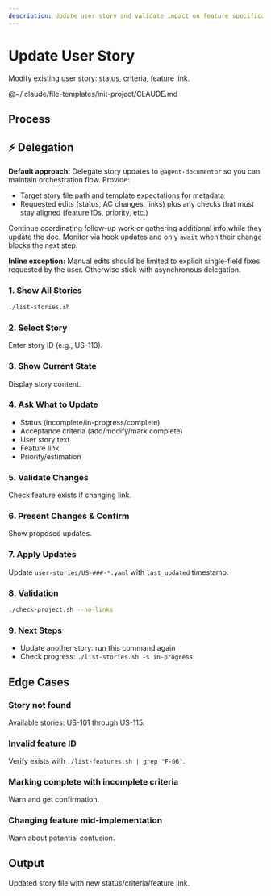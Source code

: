 ```yaml
---
description: Update user story and validate impact on feature specifications
---
```


# Update User Story

Modify existing user story: status, criteria, feature link.

@~/.claude/file-templates/init-project/CLAUDE.md

## Process

## ⚡ Delegation

**Default approach:** Delegate story updates to `@agent-documentor` so you can maintain orchestration flow. Provide:
- Target story file path and template expectations for metadata
- Requested edits (status, AC changes, links) plus any checks that must stay aligned (feature IDs, priority, etc.)

Continue coordinating follow-up work or gathering additional info while they update the doc. Monitor via hook updates and only `await` when their change blocks the next step.

**Inline exception:** Manual edits should be limited to explicit single-field fixes requested by the user. Otherwise stick with asynchronous delegation.

### 1. Show All Stories
```bash
./list-stories.sh
```

### 2. Select Story
Enter story ID (e.g., US-113).

### 3. Show Current State
Display story content.

### 4. Ask What to Update
- Status (incomplete/in-progress/complete)
- Acceptance criteria (add/modify/mark complete)
- User story text
- Feature link
- Priority/estimation

### 5. Validate Changes
Check feature exists if changing link.

### 6. Present Changes & Confirm
Show proposed updates.

### 7. Apply Updates
Update `user-stories/US-###-*.yaml` with `last_updated` timestamp.

### 8. Validation
```bash
./check-project.sh --no-links
```

### 9. Next Steps
- Update another story: run this command again
- Check progress: `./list-stories.sh -s in-progress`

## Edge Cases

### Story not found
Available stories: US-101 through US-115.

### Invalid feature ID
Verify exists with `./list-features.sh | grep "F-06"`.

### Marking complete with incomplete criteria
Warn and get confirmation.

### Changing feature mid-implementation
Warn about potential confusion.

## Output
Updated story file with new status/criteria/feature link.
